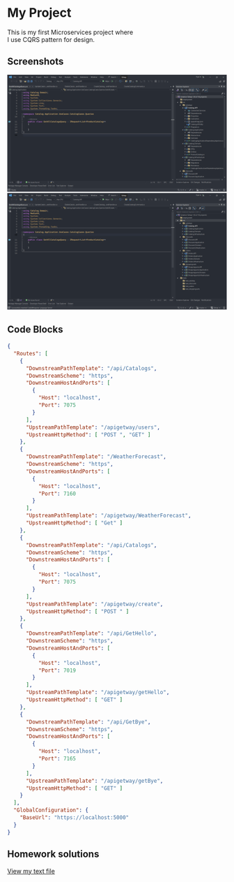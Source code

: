 # My Project

This is my first Microservices project where <br>I use CQRS pattern for design.

## Screenshots

![Screenshot 1](/Screenshot%202024-04-30%20084313.png)
![Screenshot 2](/Screenshot%202024-04-30%20084000.png)

## Code Blocks
```json
{
  "Routes": [
    {
      "DownstreamPathTemplate": "/api/Catalogs",
      "DownstreamScheme": "https",
      "DownstreamHostAndPorts": [
        {
          "Host": "localhost",
          "Port": 7075
        }
      ],
      "UpstreamPathTemplate": "/apigetway/users",
      "UpstreamHttpMethod": [ "POST ", "GET" ]
    },
    {
      "DownstreamPathTemplate": "/WeatherForecast",
      "DownstreamScheme": "https",
      "DownstreamHostAndPorts": [
        {
          "Host": "localhost",
          "Port": 7160
        }
      ],
      "UpstreamPathTemplate": "/apigetway/WeatherForecast",
      "UpstreamHttpMethod": [ "Get" ]
    },
    {
      "DownstreamPathTemplate": "/api/Catalogs",
      "DownstreamScheme": "https",
      "DownstreamHostAndPorts": [
        {
          "Host": "localhost",
          "Port": 7075
        }
      ],
      "UpstreamPathTemplate": "/apigetway/create",
      "UpstreamHttpMethod": [ "POST " ]
    },
    {
      "DownstreamPathTemplate": "/api/GetHello",
      "DownstreamScheme": "https",
      "DownstreamHostAndPorts": [
        {
          "Host": "localhost",
          "Port": 7019
        }
      ],
      "UpstreamPathTemplate": "/apigetway/getHello",
      "UpstreamHttpMethod": [ "GET" ]
    },
    {
      "DownstreamPathTemplate": "/api/GetBye",
      "DownstreamScheme": "https",
      "DownstreamHostAndPorts": [
        {
          "Host": "localhost",
          "Port": 7165
        }
      ],
      "UpstreamPathTemplate": "/apigetway/getBye",
      "UpstreamHttpMethod": [ "GET" ]
    }
  ],
  "GlobalConfiguration": {
    "BaseUrl": "https://localhost:5000"
  }
}
```

## Homework solutions 

[View my text file](/HOMEWORK.md)


